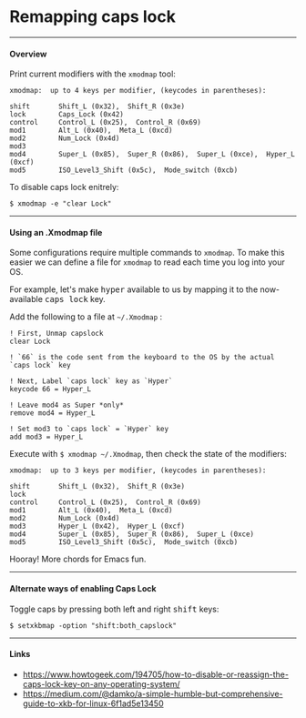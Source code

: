 # Remapping caps lock

---

#### Overview

Print current modifiers with the `xmodmap` tool:

    xmodmap:  up to 4 keys per modifier, (keycodes in parentheses):

    shift       Shift_L (0x32),  Shift_R (0x3e)
    lock        Caps_Lock (0x42)
    control     Control_L (0x25),  Control_R (0x69)
    mod1        Alt_L (0x40),  Meta_L (0xcd)
    mod2        Num_Lock (0x4d)
    mod3      
    mod4        Super_L (0x85),  Super_R (0x86),  Super_L (0xce),  Hyper_L (0xcf)
    mod5        ISO_Level3_Shift (0x5c),  Mode_switch (0xcb)


To disable caps lock enitrely:

    $ xmodmap -e "clear Lock"


---


#### Using an .Xmodmap file

Some configurations require multiple commands to `xmodmap`. To make this easier we can define a file for `xmodmap` to read each time you log into your OS.

For example, let's make <kbd>hyper</kbd> available to us by mapping it to the now-available <kbd>caps lock</kbd> key.

Add the following to a file at `~/.Xmodmap` :

    ! First, Unmap capslock
    clear Lock
    
    ! `66` is the code sent from the keyboard to the OS by the actual `caps lock` key
    
    ! Next, Label `caps lock` key as `Hyper`
    keycode 66 = Hyper_L
    
    ! Leave mod4 as Super *only*
    remove mod4 = Hyper_L
    
    ! Set mod3 to `caps lock` = `Hyper` key
    add mod3 = Hyper_L
    
Execute with `$ xmodmap ~/.Xmodmap`, then check the state of the modifiers:

    xmodmap:  up to 3 keys per modifier, (keycodes in parentheses):
    
    shift       Shift_L (0x32),  Shift_R (0x3e)
    lock      
    control     Control_L (0x25),  Control_R (0x69)
    mod1        Alt_L (0x40),  Meta_L (0xcd)
    mod2        Num_Lock (0x4d)
    mod3        Hyper_L (0x42),  Hyper_L (0xcf)
    mod4        Super_L (0x85),  Super_R (0x86),  Super_L (0xce)
    mod5        ISO_Level3_Shift (0x5c),  Mode_switch (0xcb)
    

Hooray! More chords for Emacs fun.


---

#### Alternate ways of enabling Caps Lock

Toggle caps by pressing both left and right <kbd>shift</kbd> keys:

    $ setxkbmap -option "shift:both_capslock"


---

#### Links

- https://www.howtogeek.com/194705/how-to-disable-or-reassign-the-caps-lock-key-on-any-operating-system/
- https://medium.com/@damko/a-simple-humble-but-comprehensive-guide-to-xkb-for-linux-6f1ad5e13450

<br>


